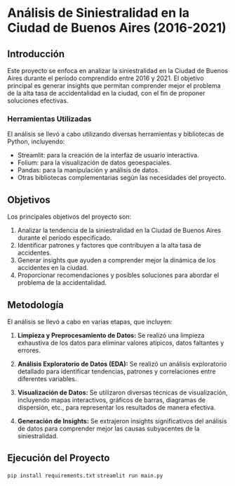 Análisis de Siniestralidad en la Ciudad de Buenos Aires (2016-2021)
===================================================================

Introducción
------------

Este proyecto se enfoca en analizar la siniestralidad en la Ciudad de Buenos Aires durante el período comprendido entre 2016 y 2021. El objetivo principal es generar insights que permitan comprender mejor el problema de la alta tasa de accidentalidad en la ciudad, con el fin de proponer soluciones efectivas.

### Herramientas Utilizadas

El análisis se llevó a cabo utilizando diversas herramientas y bibliotecas de Python, incluyendo:

*   Streamlit: para la creación de la interfaz de usuario interactiva.
*   Folium: para la visualización de datos geoespaciales.
*   Pandas: para la manipulación y análisis de datos.
*   Otras bibliotecas complementarias según las necesidades del proyecto.

Objetivos
---------

Los principales objetivos del proyecto son:

1.  Analizar la tendencia de la siniestralidad en la Ciudad de Buenos Aires durante el período especificado.
2.  Identificar patrones y factores que contribuyen a la alta tasa de accidentes.
3.  Generar insights que ayuden a comprender mejor la dinámica de los accidentes en la ciudad.
4.  Proporcionar recomendaciones y posibles soluciones para abordar el problema de la accidentalidad.

Metodología
-----------

El análisis se llevó a cabo en varias etapas, que incluyen:


    
1.  **Limpieza y Preprocesamiento de Datos:** Se realizó una limpieza exhaustiva de los datos para eliminar valores atípicos, datos faltantes y errores.
    
2.  **Análisis Exploratorio de Datos (EDA):** Se realizó un análisis exploratorio detallado para identificar tendencias, patrones y correlaciones entre diferentes variables.
    
3.  **Visualización de Datos:** Se utilizaron diversas técnicas de visualización, incluyendo mapas interactivos, gráficos de barras, diagramas de dispersión, etc., para representar los resultados de manera efectiva.
    
4.  **Generación de Insights:** Se extrajeron insights significativos del análisis de datos para comprender mejor las causas subyacentes de la siniestralidad.
    

Ejecución del Proyecto
----------------------
`pip install requirements.txt`
`streamlit run main.py`
